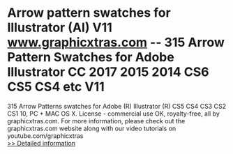 # Arrow pattern swatches for Illustrator (AI) V11<br />www.graphicxtras.com -- 315 Arrow Pattern Swatches for Adobe Illustrator CC 2017 2015 2014 CS6 CS5 CS4 etc V11

315 Arrow Patterns swatches for Adobe (R) Illustrator (R) CS5 CS4 CS3 CS2 CS1 10, PC + MAC OS X. License - commercial use OK, royalty-free, all by graphicxtras.com. For more information, please check out the graphicxtras.com website along with our video tutorials on youtube.com/graphicxtras<br />[>> Detailed information](https://secure.shareit.com/shareit/product.html?productid=300468889&affiliateid=200057808)